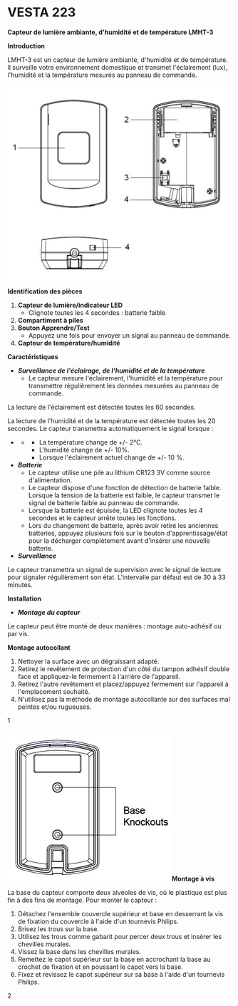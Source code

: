 # VESTA 223

**Capteur de lumière ambiante, d'humidité et de température LMHT-3**

**Introduction**

LMHT-3 est un capteur de lumière ambiante, d'humidité et de température. Il surveille votre environnement domestique et transmet l'éclairement (lux), l'humidité et la température mesurés au panneau de commande.

![](<.gitbook/assets/0 (93).jpeg>)

**Identification des pièces**

1.  **Capteur de lumière/indicateur LED**
    -   Clignote toutes les 4 secondes : batterie faible
2.  **Compartiment à piles**
3.  **Bouton Apprendre/Test**
    -   Appuyez une fois pour envoyer un signal au panneau de commande.
4.  **Capteur de température/humidité**

**Caractéristiques**

-   _**Surveillance de l'éclairage, de l'humidité et de la température**_
    -   Le capteur mesure l'éclairement, l'humidité et la température pour transmettre régulièrement les données mesurées au panneau de commande.

La lecture de l'éclairement est détectée toutes les 60 secondes.

La lecture de l'humidité et de la température est détectée toutes les 20 secondes. Le capteur transmettra automatiquement le signal lorsque :

-   -   -   La température change de +/- 2°C.
        -   L'humidité change de +/- 10%.
        -   Lorsque l'éclairement actuel change de +/- 10 %.
-   _**Batterie**_
    -   Le capteur utilise une pile au lithium CR123 3V comme source d'alimentation.
    -   Le capteur dispose d'une fonction de détection de batterie faible. Lorsque la tension de la batterie est faible, le capteur transmet le signal de batterie faible au panneau de commande.
    -   Lorsque la batterie est épuisée, la LED clignote toutes les 4 secondes et le capteur arrête toutes les fonctions.
    -   Lors du changement de batterie, après avoir retiré les anciennes batteries, appuyez plusieurs fois sur le bouton d'apprentissage/état pour la décharger complètement avant d'insérer une nouvelle batterie.
-   _**Surveillance**_

Le capteur transmettra un signal de supervision avec le signal de lecture pour signaler régulièrement son état. L'intervalle par défaut est de 30 à 33 minutes.

**Installation**

-   _**Montage du capteur**_

Le capteur peut être monté de deux manières : montage auto-adhésif ou par vis.

**Montage autocollant**

1.  Nettoyer la surface avec un dégraissant adapté.
2.  Retirez le revêtement de protection d'un côté du tampon adhésif double face et appliquez-le fermement à l'arrière de l'appareil.
3.  Retirez l'autre revêtement et placez/appuyez fermement sur l'appareil à l'emplacement souhaité.
4.  N'utilisez pas la méthode de montage autocollante sur des surfaces mal peintes et/ou rugueuses.

1

![](<.gitbook/assets/1 (79).jpeg>)**Montage à vis**

La base du capteur comporte deux alvéoles de vis, où le plastique est plus fin à des fins de montage. Pour monter le capteur :

1.  Détachez l'ensemble couvercle supérieur et base en desserrant la vis de fixation du couvercle à l'aide d'un tournevis Philips.
2.  Brisez les trous sur la base.
3.  Utilisez les trous comme gabarit pour percer deux trous et insérer les chevilles murales.
4.  Vissez la base dans les chevilles murales.
5.  Remettez le capot supérieur sur la base en accrochant la base au crochet de fixation et en poussant le capot vers la base.
6.  Fixez et revissez le capot supérieur sur sa base à l'aide d'un tournevis Philips.

2
